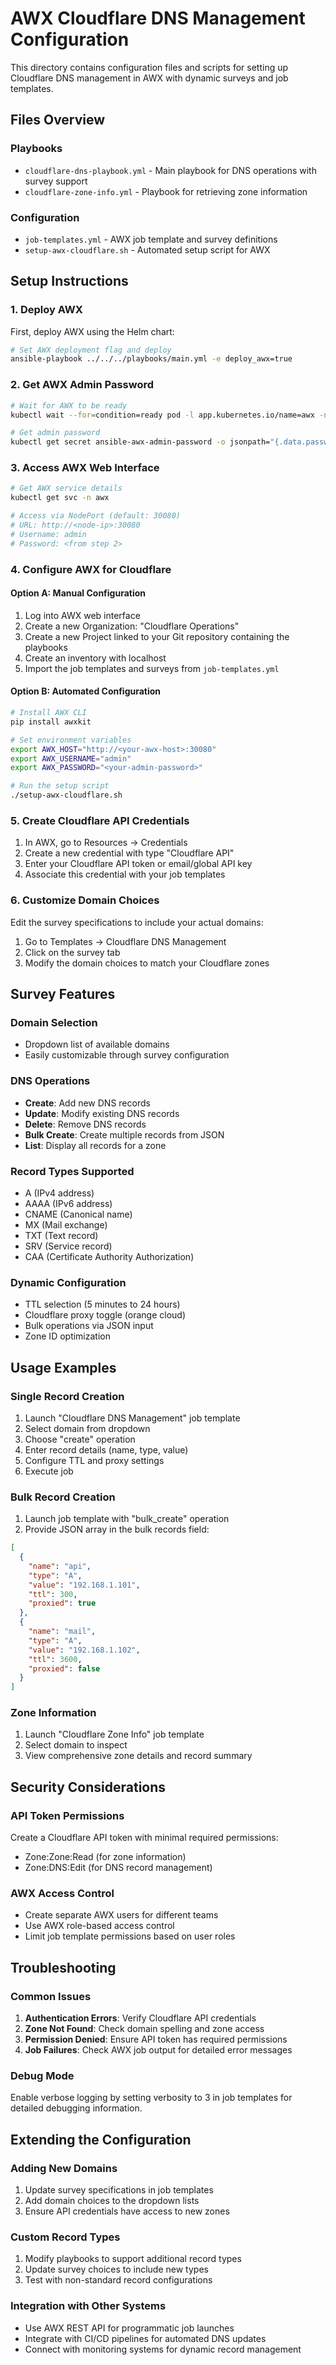 # AWX Cloudflare DNS Management Configuration

This directory contains configuration files and scripts for setting up Cloudflare DNS management in AWX with dynamic surveys and job templates.

## Files Overview

### Playbooks
- `cloudflare-dns-playbook.yml` - Main playbook for DNS operations with survey support
- `cloudflare-zone-info.yml` - Playbook for retrieving zone information

### Configuration
- `job-templates.yml` - AWX job template and survey definitions
- `setup-awx-cloudflare.sh` - Automated setup script for AWX

## Setup Instructions

### 1. Deploy AWX
First, deploy AWX using the Helm chart:

```bash
# Set AWX deployment flag and deploy
ansible-playbook ../../../playbooks/main.yml -e deploy_awx=true
```

### 2. Get AWX Admin Password
```bash
# Wait for AWX to be ready
kubectl wait --for=condition=ready pod -l app.kubernetes.io/name=awx -n awx --timeout=600s

# Get admin password
kubectl get secret ansible-awx-admin-password -o jsonpath="{.data.password}" -n awx | base64 --decode
```

### 3. Access AWX Web Interface
```bash
# Get AWX service details
kubectl get svc -n awx

# Access via NodePort (default: 30080)
# URL: http://<node-ip>:30080
# Username: admin
# Password: <from step 2>
```

### 4. Configure AWX for Cloudflare

#### Option A: Manual Configuration
1. Log into AWX web interface
2. Create a new Organization: "Cloudflare Operations"
3. Create a new Project linked to your Git repository containing the playbooks
4. Create an inventory with localhost
5. Import the job templates and surveys from `job-templates.yml`

#### Option B: Automated Configuration
```bash
# Install AWX CLI
pip install awxkit

# Set environment variables
export AWX_HOST="http://<your-awx-host>:30080"
export AWX_USERNAME="admin"
export AWX_PASSWORD="<your-admin-password>"

# Run the setup script
./setup-awx-cloudflare.sh
```

### 5. Create Cloudflare API Credentials
1. In AWX, go to Resources → Credentials
2. Create a new credential with type "Cloudflare API"
3. Enter your Cloudflare API token or email/global API key
4. Associate this credential with your job templates

### 6. Customize Domain Choices
Edit the survey specifications to include your actual domains:
1. Go to Templates → Cloudflare DNS Management
2. Click on the survey tab
3. Modify the domain choices to match your Cloudflare zones

## Survey Features

### Domain Selection
- Dropdown list of available domains
- Easily customizable through survey configuration

### DNS Operations
- **Create**: Add new DNS records
- **Update**: Modify existing DNS records  
- **Delete**: Remove DNS records
- **Bulk Create**: Create multiple records from JSON
- **List**: Display all records for a zone

### Record Types Supported
- A (IPv4 address)
- AAAA (IPv6 address)
- CNAME (Canonical name)
- MX (Mail exchange)
- TXT (Text record)
- SRV (Service record)
- CAA (Certificate Authority Authorization)

### Dynamic Configuration
- TTL selection (5 minutes to 24 hours)
- Cloudflare proxy toggle (orange cloud)
- Bulk operations via JSON input
- Zone ID optimization

## Usage Examples

### Single Record Creation
1. Launch "Cloudflare DNS Management" job template
2. Select domain from dropdown
3. Choose "create" operation
4. Enter record details (name, type, value)
5. Configure TTL and proxy settings
6. Execute job

### Bulk Record Creation
1. Launch job template with "bulk_create" operation
2. Provide JSON array in the bulk records field:
```json
[
  {
    "name": "api",
    "type": "A",
    "value": "192.168.1.101",
    "ttl": 300,
    "proxied": true
  },
  {
    "name": "mail",
    "type": "A", 
    "value": "192.168.1.102",
    "ttl": 3600,
    "proxied": false
  }
]
```

### Zone Information
1. Launch "Cloudflare Zone Info" job template
2. Select domain to inspect
3. View comprehensive zone details and record summary

## Security Considerations

### API Token Permissions
Create a Cloudflare API token with minimal required permissions:
- Zone:Zone:Read (for zone information)
- Zone:DNS:Edit (for DNS record management)

### AWX Access Control
- Create separate AWX users for different teams
- Use AWX role-based access control
- Limit job template permissions based on user roles

## Troubleshooting

### Common Issues
1. **Authentication Errors**: Verify Cloudflare API credentials
2. **Zone Not Found**: Check domain spelling and zone access
3. **Permission Denied**: Ensure API token has required permissions
4. **Job Failures**: Check AWX job output for detailed error messages

### Debug Mode
Enable verbose logging by setting verbosity to 3 in job templates for detailed debugging information.

## Extending the Configuration

### Adding New Domains
1. Update survey specifications in job templates
2. Add domain choices to the dropdown lists
3. Ensure API credentials have access to new zones

### Custom Record Types
1. Modify playbooks to support additional record types
2. Update survey choices to include new types
3. Test with non-standard record configurations

### Integration with Other Systems
- Use AWX REST API for programmatic job launches
- Integrate with CI/CD pipelines for automated DNS updates
- Connect with monitoring systems for dynamic record management